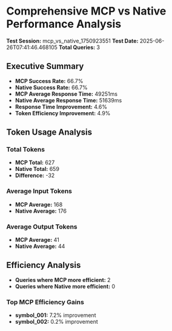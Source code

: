 # Comprehensive MCP vs Native Performance Analysis

**Test Session:** mcp_vs_native_1750923551
**Test Date:** 2025-06-26T07:41:46.468105
**Total Queries:** 3

## Executive Summary

- **MCP Success Rate:** 66.7%
- **Native Success Rate:** 66.7%
- **MCP Average Response Time:** 49251ms
- **Native Average Response Time:** 51639ms
- **Response Time Improvement:** 4.6%
- **Token Efficiency Improvement:** 4.9%

## Token Usage Analysis

### Total Tokens
- **MCP Total:** 627
- **Native Total:** 659
- **Difference:** -32

### Average Input Tokens
- **MCP Average:** 168
- **Native Average:** 176

### Average Output Tokens
- **MCP Average:** 41
- **Native Average:** 44

## Efficiency Analysis

- **Queries where MCP more efficient:** 2
- **Queries where Native more efficient:** 0

### Top MCP Efficiency Gains
- **symbol_001:** 7.2% improvement
- **symbol_002:** 0.2% improvement

